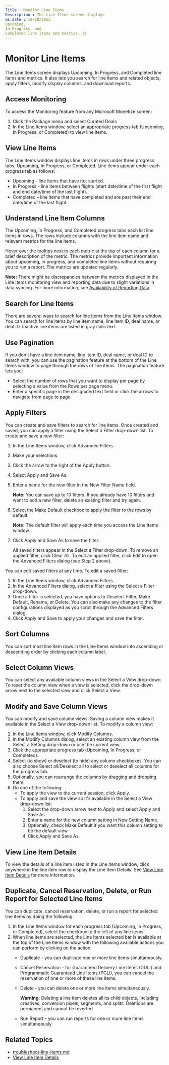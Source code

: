 ```yaml
---
Title : Monitor Line Items
Description : The Line Items screen displays
ms.date : 10/28/2023
Upcoming,
In Progress, and
Completed line items and metrics. It
---
```



# Monitor Line Items



The Line Items screen displays
Upcoming,
In Progress, and
Completed line items and metrics. It
also lets you search for line items and related objects, apply filters,
modify display columns, and download reports.



## Access Monitoring

To access the Monitoring feature from
any Microsoft Monetize screen:

1.  Click the Package menu and select
    Curated Deals
2.  In the Line Items window,
    select an appropriate progress tab
    (Upcoming,
    In Progress, or
    Completed) to view line items.



>

## View Line Items

The Line Items window displays
line items in rows under three progress tabs:
Upcoming,
In Progress, or
Completed. Line items appear under
each progress tab as follows:

- Upcoming - line items that have not
  started.
- In Progress - line items between
  flights (start date/time of the first flight and end date/time of the
  last flight).
- Completed – line items that have
  completed and are past their end date/time of the last flight.



>

## Understand Line Item Columns

The Upcoming,
In Progress, and
Completed progress tabs each list line
items in rows. The rows include columns with the line item name and
relevant metrics for the line items.

Hover over the tooltips next to each metric at the top of each column
for a brief description of the metric. The metrics provide important
information about upcoming, in progress, and completed line items
without requiring you to run a report. The metrics are updated
regularly.



<b>Note:</b> There might be discrepancies
between the metrics displayed in the Line
Items monitoring view and reporting data due to slight variations
in data syncing. For more information, see
<a href="availability-of-reporting-data.md" class="xref">Availability
of Reporting Data</a>.





>

## Search for Line Items

There are several ways to search for line items from the
Line Items window. You can search
for line items by line item name, line item ID, deal name, or deal ID.
Inactive line items are listed in gray italic text.



>

## Use Pagination

If you don't have a line item name, line item ID, deal name, or deal ID
to search with, you can use the pagination feature at the bottom of the
Line Items window to page through
the rows of line items. The pagination feature lets you:

- Select the number of rows that you want to display per page by
  selecting a value from the Rows per
  page menu.
- Enter a specific page in the designated text field or click the arrows
  to navigate from page to page.



>

## Apply Filters

You can create and save filters to search for line items. Once created
and saved, you can apply a filter using the
Select a Filter drop-down list. To
create and save a new filter:

1.  In the Line Items window,
    click Advanced Filters.

2.  Make your selections.

3.  Click the arrow to the right of the
    Apply button.

4.  Select Apply and Save As.

5.  Enter a name for the new filter in the
    New Filter Name field.
    

    <b>Note:</b> You can save up to 10
    filters. If you already have 10 filters and want to add a new
    filter, delete an existing filter and try again.

    

6.  Select the Make Default checkbox
    to apply the filter to the rows by default.
    

    <b>Note:</b> The default filter will apply
    each time you access the Line
    Items window.

    

7.  Click Apply and
    Save As to save the filter.

    All saved filters appear in the Select a
    Filter drop-down. To remove an applied filter, click
    Clear All. To edit an applied
    filter, click Edit to open the
    Advanced Filters dialog (see Step
    2 above).

You can edit saved filters at any time. To edit a saved filter:

1.  In the Line Items window,
    click Advanced Filters.
2.  In the Advanced Filters dialog,
    select a filter using the Select a
    Filter drop-down.
3.  Once a filter is selected, you have options to
    Deselect Filter,
    Make Default,
    Rename, or
    Delete. You can also make any
    changes to the filter configurations displayed as you scroll through
    the Advanced Filters dialog.
4.  Click Apply and Save to apply your
    changes and save the filter.



>

## Sort Columns

You can sort most line item rows in the
Line Items window into ascending
or descending order by clicking each column label.



>

## Select Column Views

You can select any available column views in the
Select a View drop-down. To reset the
column view when a view is selected, click the drop-down arrow next to
the selected view and click Select a
View.



>

## Modify and Save Column Views

You can modify and save column views. Saving a column view makes it
available in the Select a View
drop-down list. To modify a column view:

1.  In the Line Items window,
    click Modify Columns.
2.  In the Modify Columns dialog,
    select an existing column view from the
    Select a Setting drop-down or use
    the current view.
3.  Click the appropriate progress tab
    (Upcoming,
    In Progress, or
    Completed).
4.  Select (to show) or deselect (to hide) any column checkboxes. You
    can also choose Select all/Deselect
    all to select or deselect all columns for the progress tab.
5.  Optionally, you can rearrange the columns by dragging and dropping
    them.
6.  Do one of the following:
    - To apply the view to the current session, click
      Apply.
    - To apply and save the view so it's available in the
      Select a View drop-down list:
      1.  Select the drop-down arrow next to
          Apply and select
          Apply and Save As.
      2.  Enter a name for the new column setting in
          New Setting Name.
      3.  Optionally, check Make
          Default if you want this column setting to be the
          default view.
      4.  Click Apply and Save As.



>

## View Line Item Details

To view the details of a line item listed in the
Line Items window, click anywhere
in the line item row to display the Line Item Details. See
<a href="view-line-item-details-smw.md" class="xref"
title="The Line Items Details window lets you view and edit line item settings and access troubleshooting tools, essential metrics, performance visualizations, and associated line item objects.">View
Line Item Details</a> for more information.



>

## Duplicate, Cancel Reservation, Delete, or Run Report for Selected Line Items

You can duplicate, cancel reservation, delete, or run a report for
selected line items by doing the following:

1.  In the Line Items window for
    each progress tab (Upcoming,
    In Progress, or
    Completed), select the checkbox to
    the left of any line items.
2.  When line items are selected, the Line
    Items selected bar is available at the top of the
    Line Items window with the
    following available actions you can perform by clicking on the
    action:
    - Duplicate - you can duplicate
      one or more line items simultaneously.
    - Cancel Reservation - for
      Guaranteed Delivery Line Items (GDLI) and Programmatic Guaranteed
      Line Items (PGLI), you can cancel the reservation of one or more
      of these line items.
    - Delete - you can delete one or
      more line items simultaneously.
      

      <b>Warning:</b> Deleting a line item
      deletes all its child objects, including creatives, conversion
      pixels, segments, and splits. Deletions are permanent and cannot
      be reverted

      
    - Run Report - you can run reports
      for one or more line items simultaneously.



>

## Related Topics

- <a href="troubleshoot-line-items.md"
  class="xref">troubleshoot-line-items.md</a>
- <a href="view-line-item-details-smw.md" class="xref"
  title="The Line Items Details window lets you view and edit line item settings and access troubleshooting tools, essential metrics, performance visualizations, and associated line item objects.">View
  Line Item Details</a>






